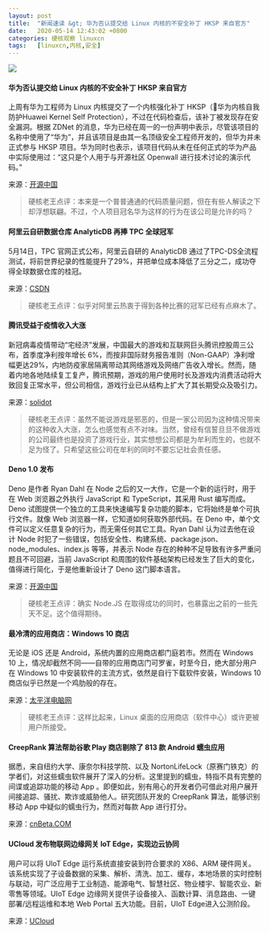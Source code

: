 ```yaml
---
layout: post
title:	"新闻速读 &gt; 华为否认提交给 Linux 内核的不安全补丁 HKSP 来自官方"
date:	2020-05-14 12:43:02 +0800 
categories:	硬核观察 linuxcn 
tags:	[linuxcn,内核,安全]
---
```



![](/Asserts/Images//attachment/album/202005/14/124248uxtkxbgy29bkuxkz.jpg)


#### 华为否认提交给 Linux 内核的不安全补丁 HKSP 来自官方


上周有华为工程师为 Linux 内核提交了一个内核强化补丁 HKSP（华为内核自我防护Huawei Kernel Self Protection），不过在代码检查后，该补丁被发现存在安全漏洞。根据 ZDNet 的消息，华为已经在周一的一份声明中表示，尽管该项目的名称中使用了“华为”，并且该项目是由其一名顶级安全工程师开发的，但华为并未正式参与 HKSP 项目。华为同时也表示，该项目代码从未在任何正式的华为产品中实际使用过：“这只是个人用于与开源社区 Openwall 进行技术讨论的演示代码。”


来源：[开源中国](https://www.oschina.net/news/115632/huawei-denies-involvement-in-buggy-linux-kernel-patch-proposal?tdsourcetag=s_pctim_aiomsg)



> 
> 硬核老王点评：本来是一个普普通通的代码质量问题，但在有些人解读之下却浮想联翩。不过，个人项目冠名华为这样的行为在该公司是允许的吗？
> 
> 
> 


#### 阿里云自研数据仓库 AnalyticDB 再捧 TPC 全球冠军


5月14日，TPC 官网正式公布，阿里云自研的 AnalyticDB 通过了TPC-DS全流程测试，将前世界纪录的性能提升了29%，并把单位成本降低了三分之二，成功夺得全球数据仓库的桂冠。


来源：[CSDN](https://mp.weixin.qq.com/s/rpZ8gbEw-Ak9_7Sc2eQShg)



> 
> 硬核老王点评：似乎对阿里云热衷于得到各种比赛的冠军已经有点麻木了。
> 
> 
> 


#### 腾讯受益于疫情收入大涨


新冠病毒疫情带动“宅经济”发展，中国最大的游戏和互联网巨头腾讯控股周三公布，首季度净利按年增长 6%，而按非国际财务报告准则（Non-GAAP）净利增幅更达29%，内地防疫家居隔离带动其网络游戏及网络广告收入增长。然而，随着内地各地陆续复工复产，腾讯预期，游戏的用户使用时长及游戏内消费活动将大致回复正常水平，但公司相信，游戏行业已从结构上扩大了其长期受众及吸引力。


来源：[solidot](https://www.solidot.org/story?sid=64354)



> 
> 硬核老王点评：虽然不能说游戏是邪恶的，但是一家公司因为这种情况带来的这种收入大涨，怎么也感觉有点不对味。当然，曾经有信誓旦旦不做游戏的公司最终也是投资了游戏行业，其实想想公司都是为牟利而生的，也就不足为怪了。只希望这些公司在牟利的同时不要忘记社会责任感。
> 
> 
> 


#### Deno 1.0 发布


Deno 是作者 Ryan Dahl 在 Node 之后的又一大作，它是一个新的运行时，用于在 Web 浏览器之外执行 JavaScript 和 TypeScript，其采用 Rust 编写而成。Deno 试图提供一个独立的工具来快速编写复杂功能的脚本，它将始终是单个可执行文件。就像 Web 浏览器一样，它知道如何获取外部代码。在 Deno 中，单个文件可以定义任意复杂的行为，而无需任何其它工具。Ryan Dahl 认为过去他在设计 Node 时犯了一些错误，包括安全性、构建系统、package.json、node\_modules、index.js 等等，并表示 Node 存在的种种不足导致有许多严重问题且不可回避，当前 JavaScript 和周围的软件基础架构已经发生了巨大的变化，值得进行简化，于是他重新设计了 Deno 这门脚本语言。


来源：[开源中国](https://www.oschina.net/news/115625/deno-1-0-released)



> 
> 硬核老王点评：确实 Node.JS 在取得成功的同时，也暴露出之前的一些先天不足。这个值得期待。
> 
> 
> 


#### 最冷清的应用商店：Windows 10 商店


无论是 iOS 还是 Android，系统内置的应用商店都门庭若市。然而在 Windows 10 上，情况却截然不同——自带的应用商店门可罗雀，时至今日，绝大部分用户在 Windows 10 中安装软件的主流方式，依然是自行下载软件安装，Windows 10 商店似乎已然是一个鸡肋般的存在。


来源：[太平洋电脑网](https://www.cnbeta.com/articles/tech/978733.htm)



> 
> 硬核老王点评：这样比起来，Linux 桌面的应用商店（软件中心）或许更被用户所接受。
> 
> 
> 


#### CreepRank 算法帮助谷歌 Play 商店剔除了 813 款 Android 蠕虫应用


据悉，来自纽约大学、康奈尔科技学院、以及 NortonLifeLock（原赛门铁克）的学者们，对这些蠕虫软件展开了深入的分析。这里提到的蠕虫，特指不具有完整的间谍或追踪功能的移动 App 。即便如此，别有用心的开发者仍可借此对用户展开间接追踪、骚扰、欺诈或威胁他人。研究团队开发的 CreepRank 算法，能够识别移动 App 中疑似的蠕虫行为，然而对每款 App 进行打分。


来源：[cnBeta.COM](https://www.cnbeta.com/articles/tech/978495.htm)


#### UCloud 发布物联网边缘网关 IoT Edge，实现边云协同


用户可以将 UIoT Edge 运行系统直接安装到符合要求的 X86、ARM 硬件网关。该系统实现了子设备数据的采集、解析、清洗、加工、缓存，本地场景的实时控制与联动，可广泛应用于工业制造、能源电气、智慧社区、物业楼宇、智能农业、新零售等领域。UIoT Edge 边缘网关提供子设备接入、函数计算、消息路由、一键部署/远程运维和本地 Web Portal 五大功能。目前，UIoT Edge进入公测阶段。


来源：[UCloud](https://mp.weixin.qq.com/s/B6JNQvkyOca25o1V6hIMHQ)
